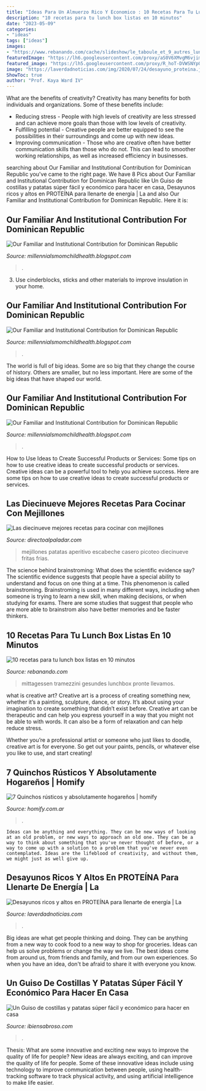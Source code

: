 ```yaml
---
title: "Ideas Para Un Almuerzo Rico Y Economico : 10 Recetas Para Tu Lunch Box Listas En 10 Minutos"
description: "10 recetas para tu lunch box listas en 10 minutos"
date: "2023-05-09"
categories:
- "ideas"
tags: ["ideas"]
images:
- "https://www.rebanando.com/cache/slideshow/le_taboule_et_9_autres_lunch_boxes_pretes_en_moins_de_10_minutes.jpg/2cb6823c975ee09b0d93e071c71c86d5.jpg"
featuredImage: "https://lh6.googleusercontent.com/proxy/aS0V6XMvgM6vjim2VRTul3HOdP_3lJCs8Y_5a_6XuLpilMI4cmTrveaq_gYTN0xptK2_TEOA1Fc4gCEskJ4vcJIO2_Q=w1200-h630-n-k-no-nu"
featured_image: "https://lh5.googleusercontent.com/proxy/R_hoT-DVWSNYpQIhaLr9pJ86aInZQxItXxTdnQ1cZ7lXG3i7ANb_ZEz_mIbkz8Z8imtA6_wknAWr3fOGOI0IV-36GhQ=w1200-h630-n-k-no-nu"
image: "https://laverdadnoticias.com/img/2020/07/24/desayuno_proteina.jpg"
ShowToc: true
author: "Prof. Kaya Ward IV"
---
```



What are the benefits of creativity?
Creativity has many benefits for both individuals and organizations. Some of these benefits include: 
- Reducing stress - People with high levels of creativity are less stressed and can achieve more goals than those with low levels of creativity. 
- Fulfilling potential - Creative people are better equipped to see the possibilities in their surroundings and come up with new ideas. 
- Improving communication - Those who are creative often have better communication skills than those who do not. This can lead to smoother working relationships, as well as increased efficiency in businesses.

	

		
searching about Our Familiar and Institutional Contribution for Dominican Republic you've came to the right page. We have 8 Pics about Our Familiar and Institutional Contribution for Dominican Republic like Un Guiso de costillas y patatas súper fácil y económico para hacer en casa, Desayunos ricos y altos en PROTEÍNA para llenarte de energía | La and also Our Familiar and Institutional Contribution for Dominican Republic. Here it is:
		
    
## Our Familiar And Institutional Contribution For Dominican Republic

<img loading=lazy src="https://lh3.googleusercontent.com/proxy/WOlaerRRCZ46L3efLYbL8kwaSYWc4IkmM7iL1_4e66Keqr11CaU9ASkqdNj8aAIee38yXfqHWXJw_VDRudjp8KFttQU=w1200-h630-n-k-no-nu" onerror="this.onerror=null;this.src='https://tse4.mm.bing.net/th?id=OIP.tFj-lFwYZRONDwkx4VuVlgHaFj&amp;pid=15.1';" alt="Our Familiar and Institutional Contribution for Dominican Republic">

_Source: millennialsmomchildhealth.blogspot.com_

>. 

	

3. Use cinderblocks, sticks and other materials to improve insulation in your home.

    
## Our Familiar And Institutional Contribution For Dominican Republic

<img loading=lazy src="https://lh6.googleusercontent.com/proxy/aS0V6XMvgM6vjim2VRTul3HOdP_3lJCs8Y_5a_6XuLpilMI4cmTrveaq_gYTN0xptK2_TEOA1Fc4gCEskJ4vcJIO2_Q=w1200-h630-n-k-no-nu" onerror="this.onerror=null;this.src='https://tse2.mm.bing.net/th?id=OIP.jM3XHBpm_wopPAbrHO6rBAHaFj&amp;pid=15.1';" alt="Our Familiar and Institutional Contribution for Dominican Republic">

_Source: millennialsmomchildhealth.blogspot.com_

>. 

	

The world is full of big ideas. Some are so big that they change the course of history. Others are smaller, but no less important. Here are some of the big ideas that have shaped our world.

    
## Our Familiar And Institutional Contribution For Dominican Republic

<img loading=lazy src="https://lh5.googleusercontent.com/proxy/R_hoT-DVWSNYpQIhaLr9pJ86aInZQxItXxTdnQ1cZ7lXG3i7ANb_ZEz_mIbkz8Z8imtA6_wknAWr3fOGOI0IV-36GhQ=w1200-h630-n-k-no-nu" onerror="this.onerror=null;this.src='https://tse1.mm.bing.net/th?id=OIP.XpbQ79pSi1TatNIN9iqC6gHaFj&amp;pid=15.1';" alt="Our Familiar and Institutional Contribution for Dominican Republic">

_Source: millennialsmomchildhealth.blogspot.com_

>. 

	

How to Use Ideas to Create Successful Products or Services: Some tips on how to use creative ideas to create successful products or services.
Creative ideas can be a powerful tool to help you achieve success. Here are some tips on how to use creative ideas to create successful products or services.

    
## Las Diecinueve Mejores Recetas Para Cocinar Con Mejillones

<img loading=lazy src="https://i.blogs.es/3692f3/650_1200-8-/original.jpg" onerror="this.onerror=null;this.src='https://tse4.mm.bing.net/th?id=OIP.IwIRnSN1kdu1gbpxFZnf-gHaKQ&amp;pid=15.1';" alt="Las diecinueve mejores recetas para cocinar con mejillones">

_Source: directoalpaladar.com_

>mejillones patatas aperitivo escabeche casero picoteo diecinueve fritas frias. 

	

The science behind brainstroming: What does the scientific evidence say?
The scientific evidence suggests that people have a special ability to understand and focus on one thing at a time. This phenomenon is called brainstroming. Brainstroming is used in many different ways, including when someone is trying to learn a new skill, when making decisions, or when studying for exams. There are some studies that suggest that people who are more able to brainstrom also have better memories and be faster thinkers.

    
## 10 Recetas Para Tu Lunch Box Listas En 10 Minutos

<img loading=lazy src="https://www.rebanando.com/cache/slideshow/le_taboule_et_9_autres_lunch_boxes_pretes_en_moins_de_10_minutes.jpg/2cb6823c975ee09b0d93e071c71c86d5.jpg" onerror="this.onerror=null;this.src='https://tse3.mm.bing.net/th?id=OIP.zfO1t69blPha2TENa50OiQHaEy&amp;pid=15.1';" alt="10 recetas para tu lunch box listas en 10 minutos">

_Source: rebanando.com_

>mittagessen tramezzini gesundes lunchbox pronte llevamos. 

	

what is creative art?
Creative art is a process of creating something new, whether it’s a painting, sculpture, dance, or story. It’s about using your imagination to create something that didn’t exist before. 
Creative art can be therapeutic and can help you express yourself in a way that you might not be able to with words. It can also be a form of relaxation and can help reduce stress. 

Whether you’re a professional artist or someone who just likes to doodle, creative art is for everyone. So get out your paints, pencils, or whatever else you like to use, and start creating!

    
## 7 Quinchos Rústicos Y Absolutamente Hogareños | Homify

<img loading=lazy src="https://images.homify.com/c_fill,f_auto,h_500,q_auto,w_1280/v1452548246/p/photo/image/1236057/IMG_0430.jpg" onerror="this.onerror=null;this.src='https://tse4.mm.bing.net/th?id=OIP.idGTIQTNjVtoK-kpMqx_uQHaC5&amp;pid=15.1';" alt="7 Quinchos rústicos y absolutamente hogareños | homify">

_Source: homify.com.ar_

>. 

	


    Ideas can be anything and everything. They can be new ways of looking at an old problem, or new ways to approach an old one. They can be a way to think about something that you've never thought of before, or a way to come up with a solution to a problem that you've never even contemplated. Ideas are the lifeblood of creativity, and without them, we might just as well give up.

    
## Desayunos Ricos Y Altos En PROTEÍNA Para Llenarte De Energía | La

<img loading=lazy src="https://laverdadnoticias.com/img/2020/07/24/desayuno_proteina.jpg" onerror="this.onerror=null;this.src='https://tse4.mm.bing.net/th?id=OIP.MGo5AEU37nXUA8e292vMrgHaDl&amp;pid=15.1';" alt="Desayunos ricos y altos en PROTEÍNA para llenarte de energía | La">

_Source: laverdadnoticias.com_

>. 

	

Big ideas are what get people thinking and doing. They can be anything from a new way to cook food to a new way to shop for groceries. Ideas can help us solve problems or change the way we live. The best ideas come from around us, from friends and family, and from our own experiences. So when you have an idea, don't be afraid to share it with everyone you know.

    
## Un Guiso De Costillas Y Patatas Súper Fácil Y Económico Para Hacer En Casa

<img loading=lazy src="https://www.ibiensabroso.com/wp-content/uploads/2019/08/costillas-guisadas.jpg" onerror="this.onerror=null;this.src='https://tse2.mm.bing.net/th?id=OIP.KCz7w60iYwAgO3d4PwjxSQHaEZ&amp;pid=15.1';" alt="Un Guiso de costillas y patatas súper fácil y económico para hacer en casa">

_Source: ibiensabroso.com_

>. 

	

Thesis: What are some innovative and exciting new ways to improve the quality of life for people?
New ideas are always exciting, and can improve the quality of life for people. Some of these innovative ideas include using technology to improve communication between people, using health-tracking software to track physical activity, and using artificial intelligence to make life easier.

